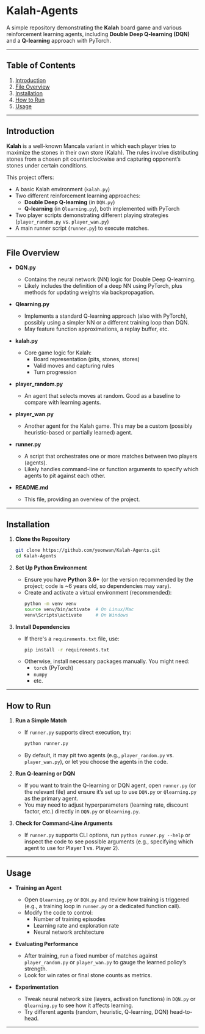 # Kalah-Agents

A simple repository demonstrating the **Kalah** board game and various reinforcement learning agents, including **Double Deep Q-learning (DQN)** and a **Q-learning** approach with PyTorch.

---

## Table of Contents
1. [Introduction](#introduction)  
2. [File Overview](#file-overview)  
3. [Installation](#installation)  
4. [How to Run](#how-to-run)  
5. [Usage](#usage)  


---

## Introduction
**Kalah** is a well-known Mancala variant in which each player tries to maximize the stones in their own store (Kalah). The rules involve distributing stones from a chosen pit counterclockwise and capturing opponent’s stones under certain conditions.

This project offers:
- A basic Kalah environment (`kalah.py`)  
- Two different reinforcement learning approaches:
  - **Double Deep Q-learning** (in `DQN.py`)  
  - **Q-learning** (in `Qlearning.py`), both implemented with PyTorch  
- Two player scripts demonstrating different playing strategies (`player_random.py` vs. `player_wan.py`)  
- A main runner script (`runner.py`) to execute matches.

---

## File Overview

- **DQN.py**  
  - Contains the neural network (NN) logic for Double Deep Q-learning.  
  - Likely includes the definition of a deep NN using PyTorch, plus methods for updating weights via backpropagation.

- **Qlearning.py**  
  - Implements a standard Q-learning approach (also with PyTorch), possibly using a simpler NN or a different training loop than DQN.  
  - May feature function approximations, a replay buffer, etc.

- **kalah.py**  
  - Core game logic for Kalah:
    - Board representation (pits, stones, stores)  
    - Valid moves and capturing rules  
    - Turn progression

- **player_random.py**  
  - An agent that selects moves at random. Good as a baseline to compare with learning agents.

- **player_wan.py**  
  - Another agent for the Kalah game. This may be a custom (possibly heuristic-based or partially learned) agent.

- **runner.py**  
  - A script that orchestrates one or more matches between two players (agents).  
  - Likely handles command-line or function arguments to specify which agents to pit against each other.

- **README.md**  
  - This file, providing an overview of the project.

---

## Installation

1. **Clone the Repository**  
   ```bash
   git clone https://github.com/yeonwan/Kalah-Agents.git
   cd Kalah-Agents
   ```

2. **Set Up Python Environment**  
   - Ensure you have **Python 3.6+** (or the version recommended by the project; code is ~6 years old, so dependencies may vary).  
   - Create and activate a virtual environment (recommended):
     ```bash
     python -m venv venv
     source venv/bin/activate  # On Linux/Mac
     venv\Scripts\activate     # On Windows
     ```

3. **Install Dependencies**  
   - If there's a `requirements.txt` file, use:
     ```bash
     pip install -r requirements.txt
     ```
   - Otherwise, install necessary packages manually. You might need:  
     - `torch` (PyTorch)  
     - `numpy`  
     - etc.

---

## How to Run

1. **Run a Simple Match**  
   - If `runner.py` supports direct execution, try:
     ```bash
     python runner.py
     ```
   - By default, it may pit two agents (e.g., `player_random.py` vs. `player_wan.py`), or let you choose the agents in the code.

2. **Run Q-learning or DQN**  
   - If you want to train the Q-learning or DQN agent, open `runner.py` (or the relevant file) and ensure it’s set up to use `DQN.py` or `Qlearning.py` as the primary agent.  
   - You may need to adjust hyperparameters (learning rate, discount factor, etc.) directly in `DQN.py` or `Qlearning.py`.

3. **Check for Command-Line Arguments**  
   - If `runner.py` supports CLI options, run `python runner.py --help` or inspect the code to see possible arguments (e.g., specifying which agent to use for Player 1 vs. Player 2).

---

## Usage

- **Training an Agent**  
  - Open `Qlearning.py` or `DQN.py` and review how training is triggered (e.g., a training loop in `runner.py` or a dedicated function call).  
  - Modify the code to control:
    - Number of training episodes  
    - Learning rate and exploration rate  
    - Neural network architecture

- **Evaluating Performance**  
  - After training, run a fixed number of matches against `player_random.py` or `player_wan.py` to gauge the learned policy’s strength.  
  - Look for win rates or final stone counts as metrics.

- **Experimentation**  
  - Tweak neural network size (layers, activation functions) in `DQN.py` or `Qlearning.py` to see how it affects learning.  
  - Try different agents (random, heuristic, Q-learning, DQN) head-to-head.

---
